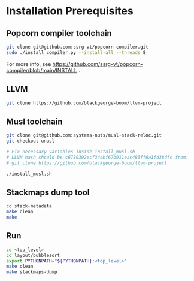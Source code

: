 # Installation Prerequisites

## Popcorn compiler toolchain

```bash
git clone git@github.com:ssrg-vt/popcorn-compiler.git
sudo ./install_compiler.py --install-all --threads 8
```

For more info, see https://github.com/ssrg-vt/popcorn-compiler/blob/main/INSTALL .

## LLVM

```bash
git clone https://github.com/blackgeorge-boom/llvm-project
```

## Musl toolchain

```bash
git clone git@github.com:systems-nuts/musl-stack-reloc.git
git checkout unasl

# Fix necessary variables inside install_musl.sh
# LLVM hash should be c6780392ecf34ebf67b011eac483ff6a1fd38dfc from:
# git clone https://github.com/blackgeorge-boom/llvm-project

./install_musl.sh
```

## Stackmaps dump tool

```bash
cd stack-metadata
make clean
make
```

## Run

```bash
cd <top_level>
cd layout/bubblesort
export PYTHONPATH="${PYTHONPATH}:<top_level>"
make clean
make stackmaps-dump
```

